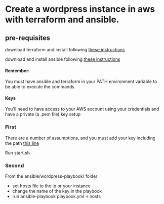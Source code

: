 # Create a wordpress instance in aws with terraform and ansible. 

## pre-requisites 
download terraform and install following [these instructions](https://www.terraform.io/intro/getting-started/install.html "Install and setup terraform")

download and install ansible following [these instructions](http://docs.ansible.com/ansible/latest/intro_installation.html "Install and setup ansible")

#### Remember:
You must have ansible and terraform in your PATH environment variable to be able to execute the commands. 

#### Keys
You'll need to have access to your AWS account using your credentials and have a private (a .pem file) key setup

### First
There are a number of assumptions, and you must add your key including the path [this line](https://github.com/eyekelly/terransible/blob/07eb26eeb28e9ee2070d078902931d48376eb60f/start.sh#L20 "edit ansible playbook command in start.sh")

Run start.sh
 
### Second

From the ansible/wordpress-playbook/ folder
- set hosts file to the ip or your instance
- change the name of the key in the playbook
- run ansible-playbook playbook.yml -i hosts
 
